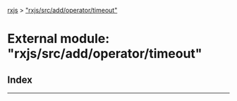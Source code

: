 [rxjs](../README.md) > ["rxjs/src/add/operator/timeout"](../modules/_rxjs_src_add_operator_timeout_.md)

# External module: "rxjs/src/add/operator/timeout"

## Index

---


